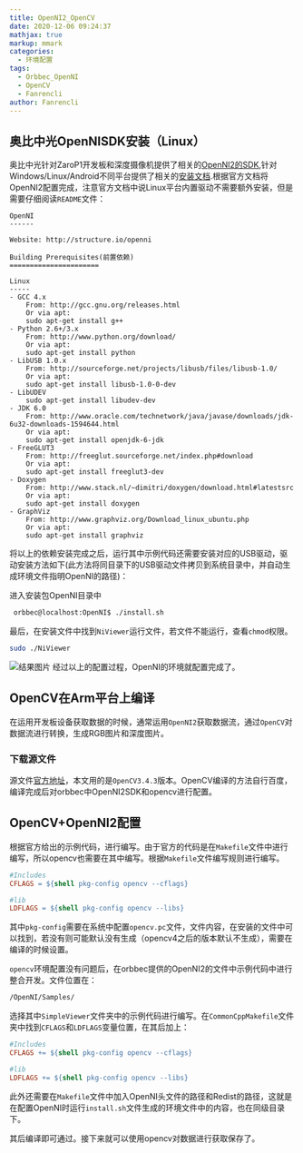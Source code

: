```yaml
---
title: OpenNI2_OpenCV
date: 2020-12-06 09:24:37
mathjax: true
markup: mmark
categories:
  - 环境配置
tags:
  - Orbbec_OpenNI
  - OpenCV
  - Fanrencli
author: Fanrencli
---
```


## 奥比中光OpenNISDK安装（Linux）
奥比中光针对ZaroP1开发板和深度摄像机提供了相关的[OpenNI2的SDK](https://abzg-oss.oss-cn-shenzhen.aliyuncs.com/files/OpenNI-Linux-Arm64-2.3.0.65.rar),针对Windows/Linux/Android不同平台提供了相关的[安装文档](https://developer.orbbec.com.cn/technical_library.html?id=30).根据官方文档将OpenNI2配置完成，注意官方文档中说Linux平台内置驱动不需要额外安装，但是需要仔细阅读`README`文件：
```
OpenNI
------

Website: http://structure.io/openni

Building Prerequisites(前置依赖)
======================

Linux
-----
- GCC 4.x
    From: http://gcc.gnu.org/releases.html
    Or via apt:
    sudo apt-get install g++
- Python 2.6+/3.x
    From: http://www.python.org/download/
    Or via apt:
    sudo apt-get install python
- LibUSB 1.0.x
    From: http://sourceforge.net/projects/libusb/files/libusb-1.0/
    Or via apt:
    sudo apt-get install libusb-1.0-0-dev
- LibUDEV
    sudo apt-get install libudev-dev
- JDK 6.0
    From: http://www.oracle.com/technetwork/java/javase/downloads/jdk-6u32-downloads-1594644.html
    Or via apt:
    sudo apt-get install openjdk-6-jdk
- FreeGLUT3
    From: http://freeglut.sourceforge.net/index.php#download
    Or via apt:
    sudo apt-get install freeglut3-dev
- Doxygen
    From: http://www.stack.nl/~dimitri/doxygen/download.html#latestsrc
    Or via apt:
    sudo apt-get install doxygen
- GraphViz
    From: http://www.graphviz.org/Download_linux_ubuntu.php
    Or via apt:
    sudo apt-get install graphviz
```
将以上的依赖安装完成之后，运行其中示例代码还需要安装对应的USB驱动，驱动安装方法如下(此方法将同目录下的USB驱动文件拷贝到系统目录中，并自动生成环境文件指明OpenNI的路径)：

进入安装包OpenNI目录中
```sh
 orbbec@localhost:OpenNI$ ./install.sh
```
最后，在安装文件中找到`NiViewer`运行文件，若文件不能运行，查看`chmod`权限。
```sh
sudo ./NiViewer
```
![结果图片](https://api.orbbec.com.cn/uploads/kindeditor/20200718113033.jpg)
经过以上的配置过程，OpenNI的环境就配置完成了。

## OpenCV在Arm平台上编译
在运用开发板设备获取数据的时候，通常运用`OpenNI2`获取数据流，通过`OpenCV`对数据流进行转换，生成RGB图片和深度图片。

### 下载源文件
源文件[官方地址](https://opencv.org/releases/)，本文用的是`OpenCV3.4.3`版本。OpenCV编译的方法自行百度，编译完成后对orbbec中OpenNI2SDK和opencv进行配置。

## OpenCV+OpenNI2配置
根据官方给出的示例代码，进行编写。由于官方的代码是在`Makefile`文件中进行编写，所以opencv也需要在其中编写。根据`Makefile`文件编写规则进行编写。
```Makefile
#Includes
CFLAGS = ${shell pkg-config opencv --cflags}

#lib
LDFLAGS = ${shell pkg-config opencv --libs}

```
其中`pkg-config`需要在系统中配置`opencv.pc`文件，文件内容，在安装的文件中可以找到，若没有则可能默认没有生成（opencv4之后的版本默认不生成），需要在编译的时候设置。

`opencv`环境配置没有问题后，在orbbec提供的OpenNI2的文件中示例代码中进行整合开发。文件位置在：
```sh
/OpenNI/Samples/
```
选择其中`SimpleViewer`文件夹中的示例代码进行编写。在`CommonCppMakefile`文件夹中找到`CFLAGS`和`LDFLAGS`变量位置，在其后加上：
```Makefile
#Includes
CFLAGS += ${shell pkg-config opencv --cflags}

#lib
LDFLAGS += ${shell pkg-config opencv --libs}

```
此外还需要在`Makefile`文件中加入OpenNI头文件的路径和Redist的路径，这就是在配置OpenNI时运行`install.sh`文件生成的环境文件中的内容，也在同级目录下。

其后编译即可通过。接下来就可以使用opencv对数据进行获取保存了。